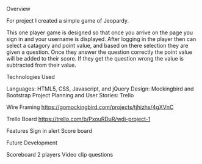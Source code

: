
Overview

For project I created a simple game of Jeopardy.

This one player game is designed so that once you arrive on the page you sign in and your username is displayed. After logging in the player then can select a catagory and point value, and based on there selection they are given a question. Once they answer the question correctly the point value will be added to their score. If they get the question wrong the value is subtracted from their value.


Technologies Used

Languages: HTML5, CSS, Javascript, and jQuery
Design: Mockingbird and Bootstrap
Project Planning and User Stories: Trello


Wire Framing
https://gomockingbird.com/projects/tjhizhs/4gXVnC


Trello Board
https://trello.com/b/PxouRDuR/wdi-project-1

Features
Sign in alert
Score board


Future Development

Scoreboard
2 players
Video clip questions